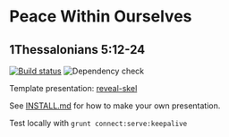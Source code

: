 # Peace Within Ourselves
## 1Thessalonians 5:12-24

[![Build status](https://github.com/sermons/peace/actions/workflows/build.yml/badge.svg)](https://github.com/sermons/peace/actions/workflows/build.yml)
![Dependency check](https://img.shields.io/librariesio/github/sermons/peace)

Template presentation: [reveal-skel](https://github.com/sermons/reveal-skel)

See [INSTALL.md](INSTALL.md)
for how to make your own presentation.

Test locally with `grunt connect:serve:keepalive`
